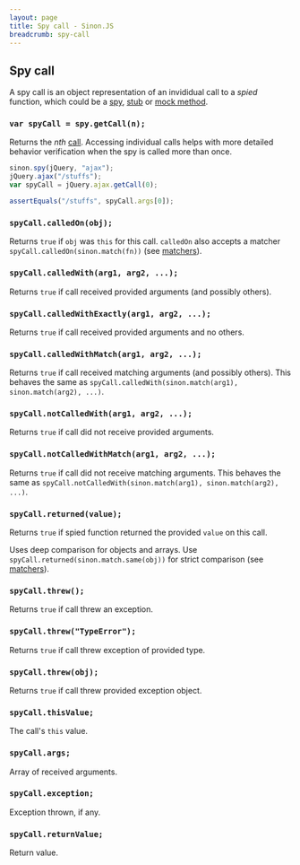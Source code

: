 ```yaml
---
layout: page
title: Spy call - Sinon.JS
breadcrumb: spy-call
---
```


## Spy call

A spy call is an object representation of an invididual call to a *spied* function, which could be a [spy](../spies), [stub](../stubs) or [mock method](../mocks).

### `var spyCall = spy.getCall(n);`

Returns the *nth* [call](#spy-call). Accessing individual calls helps with more detailed behavior verification when the spy is called more than once.

```javascript
sinon.spy(jQuery, "ajax");
jQuery.ajax("/stuffs");
var spyCall = jQuery.ajax.getCall(0);

assertEquals("/stuffs", spyCall.args[0]);
```


### `spyCall.calledOn(obj);`

Returns `true` if `obj` was `this` for this call. `calledOn` also accepts a matcher `spyCall.calledOn(sinon.match(fn))` (see [matchers][matchers]).


### `spyCall.calledWith(arg1, arg2, ...);`

Returns `true` if call received provided arguments (and possibly others).


### `spyCall.calledWithExactly(arg1, arg2, ...);`

Returns `true` if call received provided arguments and no others.


### `spyCall.calledWithMatch(arg1, arg2, ...);`

Returns `true` if call received matching arguments (and possibly others).
This behaves the same as `spyCall.calledWith(sinon.match(arg1), sinon.match(arg2), ...)`.


### `spyCall.notCalledWith(arg1, arg2, ...);`

Returns `true` if call did not receive provided arguments.


### `spyCall.notCalledWithMatch(arg1, arg2, ...);`

Returns `true` if call did not receive matching arguments.
This behaves the same as `spyCall.notCalledWith(sinon.match(arg1), sinon.match(arg2), ...)`.

### `spyCall.returned(value);`

Returns `true` if spied function returned the provided `value` on this call.

Uses deep comparison for objects and arrays. Use `spyCall.returned(sinon.match.same(obj))` for strict comparison (see [matchers][matchers]).

### `spyCall.threw();`

Returns `true` if call threw an exception.


### `spyCall.threw("TypeError");`

Returns `true` if call threw exception of provided type.


### `spyCall.threw(obj);`

Returns `true` if call threw provided exception object.


### `spyCall.thisValue;`

The call's `this` value.


### `spyCall.args;`

Array of received arguments.


### `spyCall.exception;`

Exception thrown, if any.


### `spyCall.returnValue;`

Return value.

[matchers]: ../matchers
